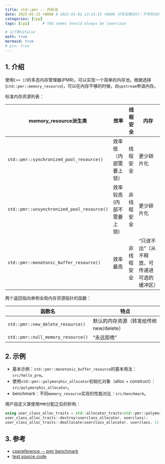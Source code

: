 ```yaml
---
title: std::pmr -- 内存池
date: 2025-01-15 +0800 # 2022-01-01 13:14:15 +0800 只写日期也行；不写秒也行；这样也行 2022-03-09T00:55:42+08:00
categories: [cpp]
tags: [cpp]      # TAG names should always be lowercase

# 以下默认false
math: true
mermaid: true
# pin: true
---
```


## 1. 介绍 ##

使用`C++ 17`的多态内存管理器(PMR)，可以实现一个简单的内存池。根据选择(`std::pmr::memory_resource`)，可以在内存不够的时候，向`upstream`申请内存。

标准内存资源列表：

| memory_resource派生类                        |  效率                  | 线程安全       | 内存                                     |
| ------------------------------------------- | ---------------------- | ------------- | ---------------------------------------- |
| `std::pmr::synchronized_pool_resource()`    | 效率低（内部需要上锁）   | 线程安全       | 更少碎片化                                |
| `std::pmr::unsynchronized_pool_resource()`  | 效率较高(内部不需要上锁) | 非线程安全     | 更少碎片化                                |
| `std::pmr::monotonic_buffer_resource()`     | 效率最高                | 非线程安全     | “只进不出”（从不释放、可传递进可选的缓冲区） |

两个返回指向单例全局内存资源指针的函数：

| 函数名                                    | 特点                                  |
| ---------------------------------------- | ------------------------------------- |
| `std::pmr::new_delete_resource()`         | 默认的内存资源（转发给传统 new/delete） |
| `std::pmr::null_memory_resource()`        | “永远拒绝”                            |

## 2. 示例 ##

* 基本示例：`std::pmr::monotonic_buffer_resource`的基本用法：`src/hello_prm`。
* 使用`std::pmr::polymorphic_allocator`初始化对象（alloc + construct）：`src/polymorphic_allocator`。
* benchmark：不同`memory_resource`实现的性能对比：`src/benchmark`。

用户自定义类使用`PMR`分配之后的析构：

```c++
using user_class_alloc_traits = std::allocator_traits<std::pmr::polymorphic_allocator<UserClass>>;
user_class_alloc_traits::destroy(userclass_allocator, userclass);
user_class_alloc_traits::deallocate(userclass_allocator, userclass, 1);
```

## 3. 参考 ##

* [cppreference -- pmr benchmark](https://en.cppreference.com/w/cpp/memory/monotonic_buffer_resource)
* [test source code](https://gitee.com/hpc_5/mem_pool_cpp17_pmr/tree/main)